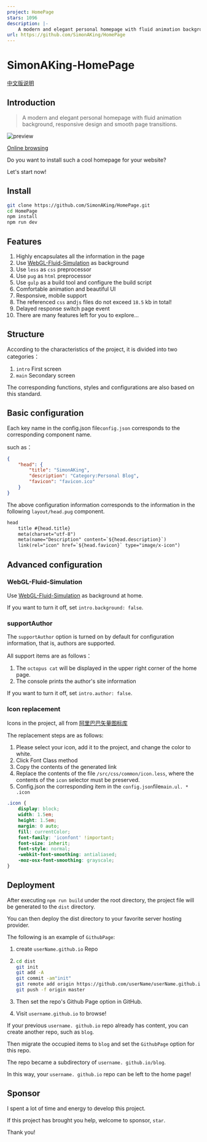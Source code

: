 ```yaml
---
project: HomePage
stars: 1096
description: |-
    A modern and elegant personal homepage with fluid animation background, responsive design and smooth page transitions
url: https://github.com/SimonAKing/HomePage
---
```


# SimonAKing-HomePage

[中文版说明](<README.zh_CN.md>)

## Introduction

> A modern and elegant personal homepage with fluid animation background, responsive design and smooth page transitions.

![preview](https://media0.giphy.com/media/v1.Y2lkPTc5MGI3NjExMncyb3oyc21zc3czejU3cGk4M2tiNTdkaTM0N3FodGVpZmU5azNxaCZlcD12MV9pbnRlcm5hbF9naWZfYnlfaWQmY3Q9Zw/fhXFCZEogq39rOpKUi/giphy.gif)

[Online browsing](http://simonaking.com)

Do you want to install such a cool homepage for your website?

Let's start now!

## Install

```sh
git clone https://github.com/SimonAKing/HomePage.git
cd HomePage
npm install
npm run dev
```

## Features

1. Highly encapsulates all the information in the page
2. Use [WebGL-Fluid-Simulation](https://github.com/PavelDoGreat/WebGL-Fluid-Simulation/) as background
3. Use `less` as `css` preprocessor
4. Use `pug` as `html` preprocessor
5. Use `gulp` as a build tool and configure the build script
6. Comfortable animation and beautiful UI
7. Responsive, mobile support
8. The referenced `css` and`js` files do not exceed `18.5` kb in total!
9. Delayed response switch page event
10. There are many features left for you to explore...


## Structure

According to the characteristics of the project, it is divided into two categories：
1. `intro` First screen
2. `main` Secondary screen

The corresponding functions, styles and configurations are also based on this standard.



## Basic configuration

Each key name in the config.json file`config.json` corresponds to the corresponding component name.

such as：

```json
{
	"head": {
		"title": "SimonAKing",
		"description": "Category:Personal Blog",
		"favicon": "favicon.ico"
	}
}

```
The above configuration information corresponds to the information in the following `layout/head.pug` component.
```html
head
	title #{head.title}
	meta(charset="utf-8")
	meta(name="Description" content=`${head.description}`)
	link(rel="icon" href=`${head.favicon}` type="image/x-icon")
```



## Advanced configuration

### WebGL-Fluid-Simulation

Use [WebGL-Fluid-Simulation](https://github.com/PavelDoGreat/WebGL-Fluid-Simulation/) as background at home.

If you want to turn it off, set `intro.background: false`.

### supportAuthor

The `supportAuthor` option is turned on by default for configuration information, that is, authors are supported.

All support items are as follows：

1. The `octopus cat` will be displayed in the upper right corner of the home page.
2. The console prints the author's site information

If you want to turn it off, set `intro.author: false`.


### Icon replacement
Icons in the project, all from [阿里巴巴矢量图标库](https://www.iconfont.cn)

The replacement steps are as follows:

1. Please select your icon, add it to the project, and change the color to white.
2. Click Font Class method
3. Copy the contents of the generated link
4. Replace the contents of the file `/src/css/common/icon.less`, where the contents of the `icon` selector must be preserved.
5. Config.json the corresponding item in the `config.json`file`main.ul. * .icon`

```css
.icon {
	display: block;
	width: 1.5em;
	height: 1.5em;
	margin: 0 auto;
	fill: currentColor;
	font-family: 'iconfont' !important;
	font-size: inherit;
	font-style: normal;
	-webkit-font-smoothing: antialiased;
	-moz-osx-font-smoothing: grayscale;
}
```



## Deployment

After executing `npm run build` under the root directory, the project file will be generated to the `dist` directory.

You can then deploy the dist directory to your favorite server hosting provider.

The following is an example of `GithubPage`:

1. create `userName.github.io` Repo

2. ```sh
   cd dist
   git init
   git add -A
   git commit -am"init"
   git remote add origin https://github.com/userName/userName.github.io.git
   git push -f origin master
   ```

3. Then set the repo's Github Page option in GitHub.

4. Visit `username.github.io` to browse!



If your previous `username. github.io` repo already has content, you can create another repo, such as `blog`.

 Then migrate the occupied items to `blog` and set the `GithubPage` option for this repo.

 The repo became a subdirectory of `username. github.io/blog`.

 In this way, your `username. github.io` repo can be left to the home page!



## Sponsor
I spent a lot of time and energy to develop this project.

If this project has brought you help, welcome to sponsor, `star`.

Thank you!
